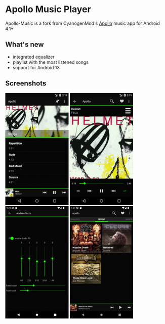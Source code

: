 # Apollo Music Player

Apollo-Music is a fork from CyanogenMod's <a href="https://github.com/adneal/Apollo-CM">Apollo<a/> music app for Android 4.1+

## What's new

- integrated equalizer
- playlist with the most listened songs
- support for Android 13

## Screenshots
<img src="/fastlane/metadata/android/en-US/images/phoneScreenshots/img1.jpg" width="200"/> <img src="/fastlane/metadata/android/en-US/images/phoneScreenshots/img2.jpg" width="200"/> <img src="/fastlane/metadata/android/en-US/images/phoneScreenshots/img3.jpg" width="200"/> <img src="/fastlane/metadata/android/en-US/images/phoneScreenshots/img4.jpg" width="200"/>
